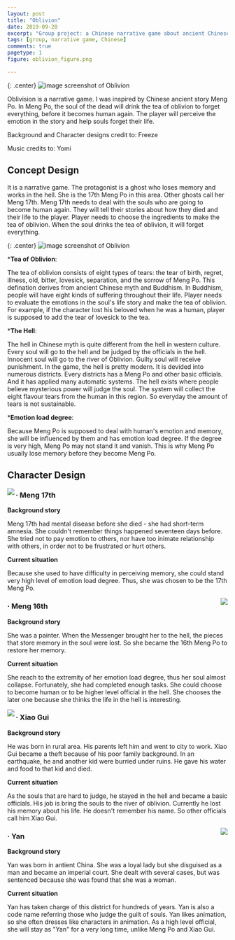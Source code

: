 ```yaml
---
layout: post
title: "Oblivion"
date: 2019-09-20
excerpt: "Group project: a Chinese narrative game about ancient Chinese myths"
tags: [group, narrative game, Chinese]
comments: true
pagetype: 1
figure: oblivion_figure.png

---
```


{: .center}
![image](https://user-images.githubusercontent.com/49530505/69065373-9c124980-0a5a-11ea-8f7a-4452857c347f.png "Oblivion")
<span class="caption">screenshot of Oblivion</span>
	
Oblivision is a narrative game. I was inspired by Chinese
ancient story Meng Po. In Meng Po, the soul of the dead will drink
the tea of oblivion to forget everything, before it becomes human
again. The player will perceive the emotion in the story and help
souls forget their life.

Background and Character designs credit to: Freeze

Music credits to: Yomi

## Concept Design

It is a narrative game. The protagonist is a ghost who loses
memory and works in the hell. She is the 17th Meng Po in this
area. Other ghosts call her Meng 17th.
Meng 17th needs to deal with the souls who are going
to become human again. They will tell their stories about how
they died and their life to the player. Player needs to choose the
ingredients to make the tea of oblivion. When the soul drinks the
tea of oblivion, it will forget everything.

{: .center}
![image](https://user-images.githubusercontent.com/49530505/69065374-9c124980-0a5a-11ea-94b3-cdae9282ba8b.png "Oblivion")
<span class="caption">screenshot of Oblivion</span>

*<b>Tea of Oblivion</b>:

The tea of oblivion consists of eight types of tears: the tear
of birth, regret, illness, old, bitter, lovesick, separation, and the
sorrow of Meng Po. This defination derives from ancient Chinese
myth and Buddhism. In Buddhism, people will have eight kinds
of suffering throughout their life. Player needs to evaluate the
emotions in the soul's life story and make the tea of oblivion. For
example, if the character lost his beloved when he was a human,
player is supposed to add the tear of lovesick to the tea.

*<b>The Hell</b>:

The hell in Chinese myth is quite different from the hell in
western culture. Every soul will go to the hell and be judged by the
officials in the hell. Innocent soul will go to the river of Oblivion.
Guilty soul will receive punishment. In the game, the hell is pretty
modern. It is devided into numerous districts. Every districts has
a Meng Po and other basic officials. And it has applied many
automatic systems. The hell exists where people believe mysterious
power will judge the soul.
The system will collect the eight flavour tears from the
human in this region. So everyday the amount of tears is not
sustainable.

*<b>Emotion load degree</b>:

Because Meng Po is supposed to deal with human's emotion
and memory, she will be influenced by them and has emotion load
degree. If the degree is very high, Meng Po may not stand it and
vanish. This is why Meng Po usually lose memory before they
become Meng Po.

## Character Design

<img src="https://user-images.githubusercontent.com/49530505/70032191-e31a4600-15e7-11ea-80a2-29e66b1c49c6.png" class="imgForFigure" align = "left">

### · Meng 17th

<b>	Background story</b>

Meng 17th had mental disease
before she died - she had short-term
amnesia. She couldn't remember
things happened seventeen days
before. She tried not to pay emotion
to others, nor have too inimate
relationship with others, in order not
to be frustrated or hurt others.

<b>	Current situation</b>

Because she used to have difficulty in perceiving memory, she
could stand very high level of emotion load degree. Thus, she was
chosen to be the 17th Meng Po.

<img src="https://user-images.githubusercontent.com/49530505/70502515-e8354300-1b5b-11ea-9722-d8fc22470356.png" class="imgForFigure" align = "right">

### · Meng 16th

<b>	Background story</b>

She was a painter. When the
Messenger brought her to
the hell, the pieces that store
memory in the soul were lost. So
she became the 16th Meng Po to
restore her memory.

<b>	Current situation</b>

She reach to the extremity of her emotion load degree, thus her
soul almost collapse. Fortunately, she had completed enough tasks.
She could choose to become human or to be higher level official
in the hell. She chooses the later one because she thinks the life in
the hell is interesting.

<img src="https://user-images.githubusercontent.com/49530505/70502482-ce93fb80-1b5b-11ea-8d53-0b1875857e0f.png" class="imgForFigure" align = "left">

### · Xiao Gui

<b>	Background story</b>

He was born in rural area. His
parents left him and went to
city to work. Xiao Gui became a
theft because of his poor family
background. In an earthquake,
he and another kid were burried
under ruins. He gave his water
and food to that kid and died.

<b>	Current situation</b>

As the souls that are hard to judge, he stayed in the hell and
became a basic officials. His job is bring the souls to the river of
oblivion. Currently he lost his memory about his life. He doesn't
remember his name. So other officials call him Xiao Gui.

<img src="https://user-images.githubusercontent.com/49530505/70502545-fbe0a980-1b5b-11ea-9f92-8a0a9093a145.png" class="imgForFigure" align = "right">

### · Yan

<b>	Background story</b>

Yan was born in antient China. She
was a loyal lady but she disguised as
a man and became an imperial court.
She dealt with several cases, but was
sentenced because she was found
that she was a woman.

<b>	Current situation</b>

Yan has taken charge of this district
for hundreds of years. Yan is also a code name referring those who
judge the guilt of souls. Yan likes animation, so she often dresses
like characters in animation. As a high level official, she will stay as
"Yan" for a very long time, unlike Meng Po and Xiao Gui.